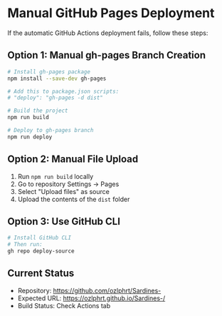 # Manual GitHub Pages Deployment

If the automatic GitHub Actions deployment fails, follow these steps:

## Option 1: Manual gh-pages Branch Creation

```bash
# Install gh-pages package
npm install --save-dev gh-pages

# Add this to package.json scripts:
# "deploy": "gh-pages -d dist"

# Build the project
npm run build

# Deploy to gh-pages branch
npm run deploy
```

## Option 2: Manual File Upload

1. Run `npm run build` locally
2. Go to repository Settings → Pages
3. Select "Upload files" as source
4. Upload the contents of the `dist` folder

## Option 3: Use GitHub CLI

```bash
# Install GitHub CLI
# Then run:
gh repo deploy-source
```

## Current Status
- Repository: https://github.com/ozlphrt/Sardines-
- Expected URL: https://ozlphrt.github.io/Sardines-/
- Build Status: Check Actions tab
